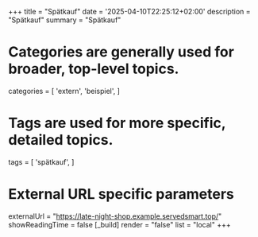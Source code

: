 +++
title = "Spätkauf"
date = '2025-04-10T22:25:12+02:00'
description = "Spätkauf"
summary = "Spätkauf"
# Categories are generally used for broader, top-level topics.
categories = [
 'extern',
 'beispiel',
]
# Tags are used for more specific, detailed topics.
tags = [
 'spätkauf',
]
# External URL specific parameters
externalUrl = "https://late-night-shop.example.servedsmart.top/"
showReadingTime = false
[_build]
render = "false"
list = "local"
+++
